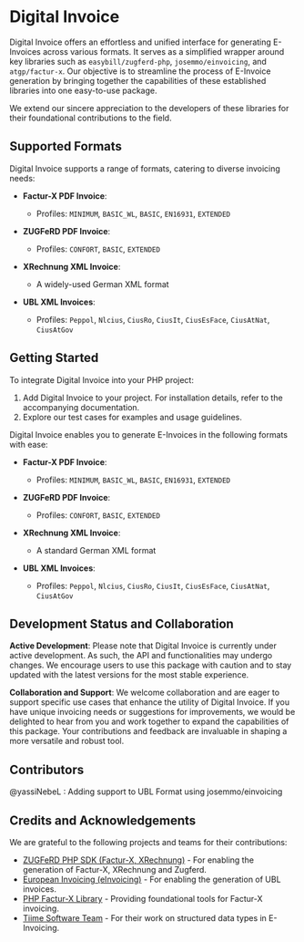 # Digital Invoice

Digital Invoice offers an effortless and unified interface for generating E-Invoices across various formats. It serves as a simplified wrapper around key libraries such as `easybill/zugferd-php`, `josemmo/einvoicing`, and `atgp/factur-x`. Our objective is to streamline the process of E-Invoice generation by bringing together the capabilities of these established libraries into one easy-to-use package.

We extend our sincere appreciation to the developers of these libraries for their foundational contributions to the field.

## Supported Formats

Digital Invoice supports a range of formats, catering to diverse invoicing needs:

- **Factur-X PDF Invoice**:
  - Profiles: `MINIMUM`, `BASIC_WL`, `BASIC`, `EN16931`, `EXTENDED`

- **ZUGFeRD PDF Invoice**:
  - Profiles: `CONFORT`, `BASIC`, `EXTENDED`

- **XRechnung XML Invoice**:
  - A widely-used German XML format

- **UBL XML Invoices**:
    - Profiles: `Peppol`, `Nlcius`, `CiusRo`, `CiusIt`, `CiusEsFace`, `CiusAtNat`, `CiusAtGov`

## Getting Started

To integrate Digital Invoice into your PHP project:

1. Add Digital Invoice to your project. For installation details, refer to the accompanying documentation.
2. Explore our test cases for examples and usage guidelines.

Digital Invoice enables you to generate E-Invoices in the following formats with ease:

- **Factur-X PDF Invoice**:
  - Profiles: `MINIMUM`, `BASIC_WL`, `BASIC`, `EN16931`, `EXTENDED`

- **ZUGFeRD PDF Invoice**:
  - Profiles: `CONFORT`, `BASIC`, `EXTENDED`

- **XRechnung XML Invoice**:
  - A standard German XML format

- **UBL XML Invoices**:
    - Profiles: `Peppol`, `Nlcius`, `CiusRo`, `CiusIt`, `CiusEsFace`, `CiusAtNat`, `CiusAtGov`


## Development Status and Collaboration

**Active Development**: Please note that Digital Invoice is currently under active development. As such, the API and functionalities may undergo changes. We encourage users to use this package with caution and to stay updated with the latest versions for the most stable experience.

**Collaboration and Support**: We welcome collaboration and are eager to support specific use cases that enhance the utility of Digital Invoice. If you have unique invoicing needs or suggestions for improvements, we would be delighted to hear from you and work together to expand the capabilities of this package. Your contributions and feedback are invaluable in shaping a more versatile and robust tool.

## Contributors

@yassiNebeL : Adding support to UBL Format using josemmo/einvoicing

## Credits and Acknowledgements

We are grateful to the following projects and teams for their contributions:

- [ZUGFeRD PHP SDK (Factur-X, XRechnung)](https://github.com/easybill/zugferd-php) - For enabling the generation of Factur-X, XRechnung and Zugferd.
- [European Invoicing (eInvoicing)](https://github.com/josemmo/einvoicing) - For enabling the generation of UBL invoices.
- [PHP Factur-X Library](https://github.com/atgp/factur-x) - Providing foundational tools for Factur-X invoicing.
- [Tiime Software Team](https://github.com/Tiime-Software/EN-16931) - For their work on structured data types in E-Invoicing.